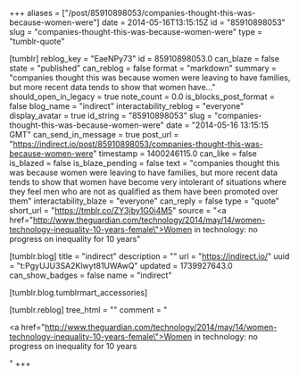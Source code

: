 +++
aliases = ["/post/85910898053/companies-thought-this-was-because-women-were"]
date = 2014-05-16T13:15:15Z
id = "85910898053"
slug = "companies-thought-this-was-because-women-were"
type = "tumblr-quote"

[tumblr]
reblog_key = "EaeNPy73"
id = 85910898053.0
can_blaze = false
state = "published"
can_reblog = false
format = "markdown"
summary = "companies thought this was because women were leaving to have families, but more recent data tends to show that women have..."
should_open_in_legacy = true
note_count = 0.0
is_blocks_post_format = false
blog_name = "indirect"
interactability_reblog = "everyone"
display_avatar = true
id_string = "85910898053"
slug = "companies-thought-this-was-because-women-were"
date = "2014-05-16 13:15:15 GMT"
can_send_in_message = true
post_url = "https://indirect.io/post/85910898053/companies-thought-this-was-because-women-were"
timestamp = 1400246115.0
can_like = false
is_blazed = false
is_blaze_pending = false
text = "companies thought this was because women were leaving to have families, but more recent data tends to show that women have become very intolerant of situations where they feel men who are not as qualified as them have been promoted over them"
interactability_blaze = "everyone"
can_reply = false
type = "quote"
short_url = "https://tmblr.co/ZY3jby1G0i4M5"
source = "<a href=\"http://www.theguardian.com/technology/2014/may/14/women-technology-inequality-10-years-female\">Women in technology: no progress on inequality for 10 years</a>"

[tumblr.blog]
title = "indirect"
description = ""
url = "https://indirect.io/"
uuid = "t:PgyUJU3SA2Klwyt81UWAwQ"
updated = 1739927643.0
can_show_badges = false
name = "indirect"

[tumblr.blog.tumblrmart_accessories]

[tumblr.reblog]
tree_html = ""
comment = "<p><a href=\"http://www.theguardian.com/technology/2014/may/14/women-technology-inequality-10-years-female\">Women in technology: no progress on inequality for 10 years</a></p>"
+++
